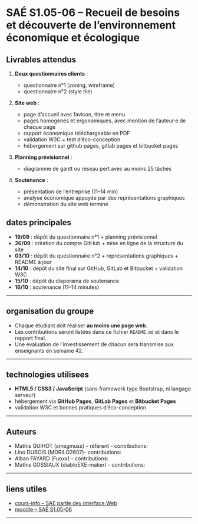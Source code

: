 # SAÉ S1.05-06 – Recueil de besoins et découverte de l’environnement économique et écologique



## Livrables attendus
1. **Deux questionnaires clients** :  
   - questionnaire n°1 (zoning, wireframe)  
   - questionnaire n°2 (style tile)

2. **Site web** :  
   - page d’accueil avec favicon, titre et menu  
   - pages homogènes et ergonomiques, avec mention de l’auteur·e de chaque page  
   - rapport économique téléchargeable en PDF  
   - validation W3C + test d’éco-conception  
   - hébergement sur github pages, gitlab pages et bitbucket pages

3. **Planning prévisionnel** :  
   - diagramme de gantt ou réseau pert avec au moins 25 tâches

4. **Soutenance** :  
   - présentation de l’entreprise (11–14 min)  
   - analyse économique appuyée par des représentations graphiques  
   - démonstration du site web terminé  


## dates principales
- **19/09** : dépôt du questionnaire n°1 + planning prévisionnel  
- **26/09** : création du compte GitHub + mise en ligne de la structure du site  
- **03/10** : dépôt du questionnaire n°2 + représentations graphiques + README à jour  
- **14/10** : dépôt du site final sur GitHub, GitLab et Bitbucket + validation W3C  
- **15/10** : dépôt du diaporama de soutenance  
- **16/10** : soutenance (11–14 minutes)

---

## organisation du groupe
- Chaque étudiant doit réaliser **au moins une page web**.  
- Les contributions seront listées dans ce fichier `README.md` et dans le rapport final.  
- Une évaluation de l’investissement de chacun sera transmise aux enseignants en semaine 42.

---

## technologies utilisees
- **HTML5 / CSS3 / JavaScript** (sans framework type Bootstrap, ni langage serveur)  
- hébergement via **GitHub Pages**, **GitLab Pages** et **Bitbucket Pages**  
- validation W3C et bonnes pratiques d’éco-conception  


---

## Auteurs
- Mathis GUIHOT (smegmuss) – référent - contributions:
- Lino DUBOIS (MORILO2607)- contributions:
- Alban FAYARD (Fuoxx) - contributions:
- Mathis GOSSIAUX (diabloEXE-maker) - contributions: 

---

## liens utiles
- [cours-info – SAE partie dev interface Web](https://cours-info.iut-bm.univ-fcomte.fr/upload/perso/77/rs_S1_DIW/diw/sae_diw_livrables_github_v25_1.html)  
- [moodle – SAÉ S1.05-06](https://moodle.univ-fcomte.fr/course/view.php?id=20777#section-0)  

---
